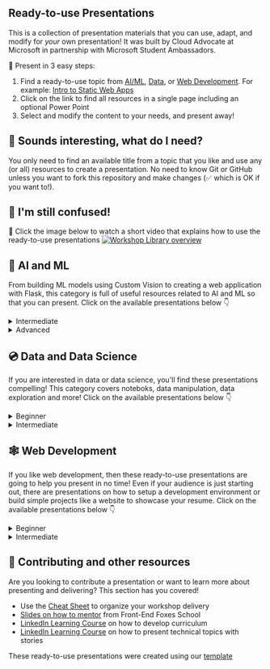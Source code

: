 ## Ready-to-use Presentations

This is a collection of presentation materials that you can use, adapt, and modify for *your* own presentation! It was built by Cloud Advocate at Microsoft in partnership with Microsoft Student Ambassadors.

🚀 Present in 3 easy steps:

1. Find a ready-to-use topic from [AI/ML](#-ai-and-ml), [Data](#-data-and-data-science), or [Web Development](#-web-development). For example: [Intro to Static Web Apps](./short/intro-static-web-apps/)
1. Click on the link to find all resources in a single page including an optional Power Point
1. Select and modify the content to your needs, and present away!

## 🧐 Sounds interesting, what do I need?
You only need to find an available title from a topic that you like and use any (or all) resources to create a presentation. No need to know Git or GitHub unless you want to fork this repository and make changes (✅ which is OK if you want to!).


## 🤔 I'm still confused!

🎥 Click the image below to watch a short video that explains how to use the ready-to-use presentations
[![Workshop Library overview ](/images/how-to.gif)](https://youtu.be/tylrSBnjHGo "Workshop Library overview - Click to Watch!")

## 🧠 AI and ML
From building ML models using Custom Vision to creating a web application with Flask, this category is full of useful resources related to AI and ML so that you can present. Click on the available presentations below 👇

  <details>
    <summary>Intermediate</summary>

   <ul>
    <li>
       <a href="./full/ml-model-custom-vision/">Build a Machine Learning Model using Custom Vision</a>
    </li>
    <li>
      <a href="./full/flask-text-translator/">Build an AI web app by using Python and Flask</a>
    </li>
    <li>
      <a href="./full/regression-aml-designer/">Create a Regression Model with Azure Machine Learning designer</a>
    </li>
    <li>
      <a href="./full/power-app-custom-vision/">Integrating Custom Vision with Power Apps for Diabetic Retinopathy Detection</a>
    </li>
   </ul>

  </details>

  <details>
    <summary>Advanced</summary>

  <ul>
      <li>
        <a href="./full/intro-nlp-tensorflow/">Use TensorFlow and Keras for Natural Language Processing</a>
      </li>
      <li>
        <a href="./full/deep-learning-computer-vision/">Deep Learning for Computer Vision</a>
      </li>
  </ul>


  </details>


## 💿 Data and Data Science
If you are interested in data or data science, you'll find these presentations compelling! This category covers noteboks, data manipulation, data exploration and more! Click on the available presentations below 👇

<details>
    <summary>Beginner</summary>

  <ul>
      <li>
        <a href="./short/intro-jupyter-notebooks-python/">Intro to Jupyter Notebooks</a>
      </li>
      <li>
        <a href="./full/explore-analyze-data-with-R/">Explore and Analyze Data with R</a>
      </li>
  </ul>


</details>

<details>
  <summary>Intermediate</summary>

  <ul>
    <li>
      <a href="./full/clean-prepare-data-python/">Clean and Prepare Data using Python</a>
    </li>
    <li>
      <a href="./full/intro-databricks/">Read and Write Data using Azure DataBricks</a>
    </li>
    <li>
      <a href="./full/covid-paper-text-analytics/">COVID Paper Exploration Workshop</a>
    </li>
    <li>
      <a href="./full/intro-regression-R-tidymodels/">Introduction to Regression Models with R and Tidymodels</a>
    </li>
    <li>
      <a href="./full/intro-classification-R-tidymodels/">Introduction to Classification Models with R and Tidymodels</a>
    </li>
    <li>
      <a href="./full/intro-clustering-R-tidymodels/">Introduction to Clustering Models with R and Tidymodels</a>
    </li>
  </ul>
</details>




## 🕸 Web Development
If you like web development, then these ready-to-use presentations are going to help you present in no time! Even if your audience is just starting out, there are presentations on how to setup a development environment or build simple projects like a website to showcase your resume. Click on the available presentations below 👇

  <details>
    <summary>Beginner</summary>

  <ul>
      <li>
        <a href="./short/intro-github-dev/">Intro to GitHub using GitHub.dev</a>
      </li>
      <li>
        <a href="./short/explore-art-rest-api/">Explore the art world by using RESTful APIs</a>
      </li>
      <li>
        <a href="./short/intro-static-web-apps/">Intro to Static Web Apps</a>
      </li>
      <li>
        <a href="./full/build-resume-website/">Build a Website to Showcase your Resume</a>
      </li>
      <li>
        <a href="./full/power-platform-canvas-app/">Build an App without Using any Code with Microsoft Power Platform</a>
      </li>
      <li>
        <a href="./full/using-dev-containers-vscode/">Getting Started with Development Containers in VS Code</a>
      </li>
  </ul>

  </details>

  <details>
    <summary>Intermediate</summary>

  <ul>
      <li>
        <a href="./full/intro-minapi/">Build a Minimal API with .NET 6</a>
      </li>
      <li>
        <a href="./full/intro-react/">Get Started with React</a>
      </li>
      <li>
        <a href="./full/azure-functions/">Create Serverless Logic with Azure Functions</a>
      </li>
      <li>
        <a href="./full/django-get-started/">Get Started with Django</a>
      </li>
      <li>
        <a href="./full/mood-journal-progressive-web-app/">Build a Mood Journal Progressive Web App</a>
      </li>
  </ul>
  </details>


## 🤩 Contributing and other resources

Are you looking to contribute a presentation or want to learn more about presenting and delivering? This section has you covered!

- Use the [Cheat Sheet](./cheat-sheet.md) to organize your workshop delivery
- [Slides on how to mentor](https://github.com/FrontEndFoxes/art/blob/main/frontend-foxes-mentor-training.pdf) from Front-End Foxes School
- [LinkedIn Learning Course](https://www.linkedin.com/learning/teaching-techniques-developing-curriculum/welcome?autoAdvance=true&autoSkip=false&autoplay=true&resume=true&u=3322) on how to develop curriculum
- [LinkedIn Learning Course](https://www.linkedin.com/learning/presenting-technical-information-with-stories/storytelling-for-technical-presentations?autoAdvance=true&autoSkip=false&autoplay=true&resume=true&u=3322) on how to present technical topics with stories

These ready-to-use presentations were created using our [template](https://github.com/microsoft/workshop-template)

